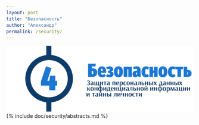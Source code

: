```yaml
---
layout: post
title: "Безопасность"
author: "Александр"
permalink: /security/
---
```


![Введение в безопасную психотерапию](/_img/4.png)
{% include doc/security/abstracts.md %}